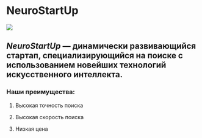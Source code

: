 # NeuroStartUp

![](https://netology-code.github.io/git-homeworks/introduction/assets/logo.png)

## *NeuroStartUp* — динамически развивающийся стартап, специализирующийся на поиске с использованием новейших технологий искусственного интеллекта.

### Наши преимущества:

1. Высокая точность поиска
  
2. Высокая скорость поиска
  
3. Низкая цена